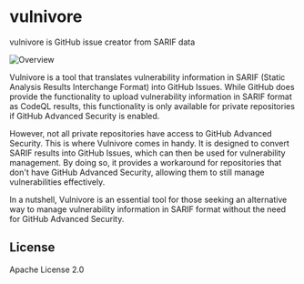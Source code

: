 # vulnivore
vulnivore is GitHub issue creator from SARIF data

![Overview](https://github.com/m-mizutani/vulnivore/assets/605953/1d76ac7a-b609-4f12-95ae-4e3930a956bb)

Vulnivore is a tool that translates vulnerability information in SARIF (Static Analysis Results Interchange Format) into GitHub Issues. While GitHub does provide the functionality to upload vulnerability information in SARIF format as CodeQL results, this functionality is only available for private repositories if GitHub Advanced Security is enabled.

However, not all private repositories have access to GitHub Advanced Security. This is where Vulnivore comes in handy. It is designed to convert SARIF results into GitHub Issues, which can then be used for vulnerability management. By doing so, it provides a workaround for repositories that don't have GitHub Advanced Security, allowing them to still manage vulnerabilities effectively.

In a nutshell, Vulnivore is an essential tool for those seeking an alternative way to manage vulnerability information in SARIF format without the need for GitHub Advanced Security.

## License

Apache License 2.0
